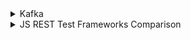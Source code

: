 <details>
  <summary>Kafka</summary>
  
  ### Kafkajs
	kafkajs -> using this, we can create client for both producer and consumer, send / Receive messages - usefule for black box style testing (including integration/e2e)

  ```
Pros:
-----
Can be combined with Jest / Mocha
Can be used for Unit, Integration and E2E Testing  

Cons
-----
May not be suitable for performance testing

Things to be explored
----------------------
  If testing requires bombarded messages, need to figured out a way.
  If testing requires input messages in certain order, needs some digging and work around

  ```

  ### Example
  ```js
const { Kafka } = require('kafkajs');
const { createProducer } = require('./producer'); // Your producer module
const { createConsumer } = require('./consumer'); // Your consumer module

describe('Kafka Streaming Application', () => {
  let kafka;
  let producer;
  let consumer;

  beforeAll(async () => {
    kafka = new Kafka({ clientId: 'test-client', brokers: ['localhost:9092'] });
    producer = createProducer(kafka);
    consumer = createConsumer(kafka, 'test-group');
  });

  afterAll(async () => {
    await producer.disconnect();
    await consumer.disconnect();
  });

  it('produces messages to the correct topic', async () => {
    await producer.send('test-topic', { key: 'key1', value: 'value1' });
    // Verify that the message was sent to the correct topic (using mocking or a test consumer)
  });

  it('consumes messages from the correct topic', async () => {
    await producer.send('test-topic', { key: 'key2', value: 'value2' });
    const messages = await consumer.consume('test-topic');
    // Verify that the received messages are correct
  });
});
  ```

sources: 
1)
https://www.google.com/search?q=kafka+streaming+testing+using+javascript&oq=kafka+streaming+testing+using+javascript&gs_lcrp=EgZjaHJvbWUqBggAEEUYOzIGCAAQRRg7MgoIARAAGIAEGKIEMgoIAhAAGIAEGKIEMgoIAxAAGKIEGIkFMgoIBBAAGIAEGKIE0gEIMTk5MmowajeoAgCwAgA&sourceid=chrome&ie=UTF-8

2) https://kafka.js.org/docs/testing

3) https://www.kai-waehner.de/blog/2024/03/04/javascript-node-js-and-apache-kafka-full-stack-data-streaming-open-source/


### node-rdkafka
This is a Node.js binding to librdkafka, a C library for Kafka. It provides high-performance and real-time Kafka consumers and producers for Node.js. It supports integration testing by directly interacting with Kafka brokers.

```
Pros
---
Best for performance testing purpose

Cons
----
Seems learning curve is intense
Compatibility issues may raise during development, especially in CICD
Troubleshoot may be painful
Limited community support comparatively


```

Source: https://blizzard.github.io/node-rdkafka/current/
https://rclayton.silvrback.com/thoughts-on-node-rdkafka-development

### Kafka Mock Clients:
JEST / SINON helps mocking the kafka interaction, mainly useful for unit and component testing

other libs: kafkajs-mock, kafka-mock

</details>

<details>
  <summary>JS REST Test Frameworks Comparison</summary>
  
 ### superTest
```
Build on top of jest

pros
------
Can be combined with mocha for extended capabilities
Comparetively simple and lightweight than pactumjs

Cons
-----
Doesn't support contract testing (not a deal breaker)

```
sources: https://www.testim.io/blog/supertest-how-to-test-apis-like-a-pro/

https://dev.to/heroku/comparing-the-top-3-javascript-testing-frameworks-2cco

### pactumjs

```
pros
----
Can be used with cucumber to enabled BDD style test
Suitable for pact / contract testing
Comes with inbuilt mock server
options to choose test runners like mocha, jest or cucumber

```
Sources: https://medium.com/@joaovitorcoelho10/pactumjs-a-next-gen-rest-api-testing-tool-ae88a9e51916

</details>